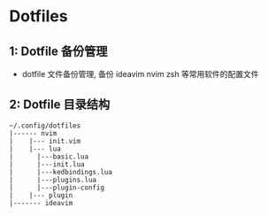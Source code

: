 # Dotfiles

## 1: Dotfile 备份管理

* dotfile 文件备份管理, 备份 ideavim nvim zsh 等常用软件的配置文件

## 2: Dotfile 目录结构

```
~/.config/dotfiles
|------ nvim
|    |--- init.vim
|	 |--- lua
|	   |---basic.lua
|	   |---init.lua
|	   |---kedbindings.lua
|	   |---plugins.lua
|	   |---plugin-config
|	 |--- plugin
|------- ideavim
```
